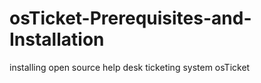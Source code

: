 # osTicket-Prerequisites-and-Installation
installing open source help desk ticketing system osTicket
